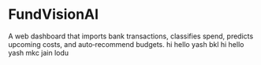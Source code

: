 # FundVisionAI
A web dashboard that imports bank transactions, classifies spend, predicts upcoming costs, and auto‑recommend budgets.
hi hello
yash bkl
hi hello
yash mkc jain lodu

